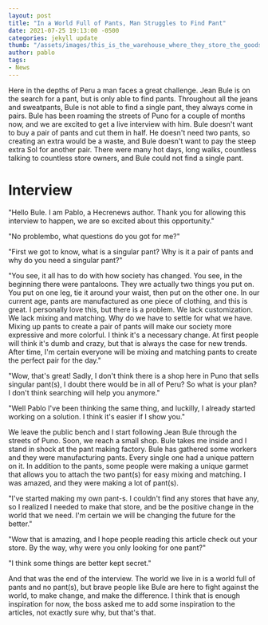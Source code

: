 ```yaml
---
layout: post
title: "In a World Full of Pants, Man Struggles to Find Pant"
date: 2021-07-25 19:13:00 -0500
categories: jekyll update
thumb: "/assets/images/this_is_the_warehouse_where_they_store_the_goods_and_also_the_last_place_we_saw_billy.jpg"
author: pablo
tags:
- News
---
```


Here in the depths of Peru a man faces a great challenge. Jean Bule is on the search for a pant, but is only able to find pants. Throughout all the jeans and
sweatpants, Bule is not able to find a single pant, they always come in pairs. Bule has been roaming the streets of Puno for a couple of months now, and we are
excited to get a live interview with him. Bule doesn't want to buy a pair of pants and cut them in half. He doesn't need two pants, so creating an extra would be
a waste, and Bule doesn't want to pay the steep extra Sol for another pair. There were many hot days, long walks, countless talking to countless store owners, and
Bule could not find a single pant.

# Interview

"Hello Bule. I am Pablo, a Hecrenews author. Thank you for allowing this interview to happen, we are so excited about this opportunity."

"No problembo, what questions do you got for me?"

"First we got to know, what is a singular pant? Why is it a pair of pants and why do you need a singular pant?"

"You see, it all has to do with how society has changed. You see, in the beginning there were pantaloons. They wre actually two things you put on. You put on one
leg, tie it around your waist, then put on the other one. In our current age, pants are manufactured as one piece of clothing, and this is great. I personally love
this, but there is a problem. We lack customization. We lack mixing and matching. Why do we have to settle for what we have. Mixing up pants to create a pair of
pants will make our society more expressive and more colorful. I think it's a necessary change. At first people will think it's dumb and crazy, but that is always the
case for new trends. After time, I'm certain everyone will be mixing and matching pants to create the perfect pair for the day."

"Wow, that's great! Sadly, I don't think there is a shop here in Puno that sells singular pant(s), I doubt there would be in all of Peru? So what is your plan? I don't
think searching will help you anymore."

"Well Pablo I've been thinking the same thing, and luckilly, I already started working on a solution. I think it's easier if I show you."

We leave the public bench and I start following Jean Bule through the streets of Puno. Soon, we reach a small shop. Bule takes me inside and I stand in shock at
the pant making factory. Bule has gathered some workers and they were manufacturing pants. Every single one had a unique pattern on it. In addition to the pants, some
people were making a unique garmet that allows you to attach the two pant(s) for easy mixing and matching. I was amazed, and they were making a lot of pant(s).

"I've started making my own pant-s. I couldn't find any stores that have any, so I realized I needed to make that store, and be the positive change in the world that
we need. I'm certain we will be changing the future for the better."

"Wow that is amazing, and I hope people reading this article check out your store. By the way, why were you only looking for one pant?"

"I think some things are better kept secret."

And that was the end of the interview. The world we live in is a world full of pants and no pant(s), but brave people like Bule are here to fight against the world,
to make change, and make the difference. I think that is enough inspiration for now, the boss asked me to add some inspiration to the articles, not exactly sure
why, but that's that.
